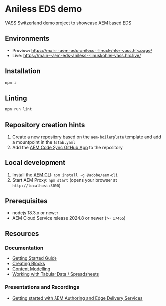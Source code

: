 # Aniless EDS demo
VASS Switzerland demo project to showcase AEM based EDS

## Environments
- Preview: https://main--aem-eds-aniless--linuskohler-vass.hlx.page/
- Live: https://main--aem-eds-aniless--linuskohler-vass.hlx.live/

## Installation

```sh
npm i
```

## Linting

```sh
npm run lint
```

## Repository creation hints

1. Create a new repository based on the `aem-boilerplate` template and add a mountpoint in the `fstab.yaml`
2. Add the [AEM Code Sync GitHub App](https://github.com/apps/aem-code-sync) to the repository

## Local development
1. Install the [AEM CLI](https://github.com/adobe/helix-cli): `npm install -g @adobe/aem-cli`
2. Start AEM Proxy: `npm start` (opens your browser at `http://localhost:3000`)

## Prerequisites

- nodejs 18.3.x or newer
- AEM Cloud Service release 2024.8 or newer (>= `17465`)

## Resources

### Documentation
- [Getting Started Guide](https://experienceleague.adobe.com/en/docs/experience-manager-cloud-service/content/edge-delivery/wysiwyg-authoring/edge-dev-getting-started)
- [Creating Blocks](https://experienceleague.adobe.com/en/docs/experience-manager-cloud-service/content/edge-delivery/wysiwyg-authoring/create-block)
- [Content Modelling](https://experienceleague.adobe.com/en/docs/experience-manager-cloud-service/content/edge-delivery/wysiwyg-authoring/content-modeling)
- [Working with Tabular Data / Spreadsheets](https://experienceleague.adobe.com/en/docs/experience-manager-cloud-service/content/edge-delivery/wysiwyg-authoring/tabular-data)

### Presentations and Recordings
- [Getting started with AEM Authoring and Edge Delivery Services](https://experienceleague.adobe.com/en/docs/events/experience-manager-gems-recordings/gems2024/aem-authoring-and-edge-delivery)
